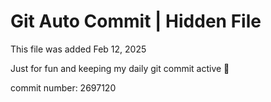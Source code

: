 # Git Auto Commit | Hidden File

This file was added Feb 12, 2025

Just for fun and keeping my daily git commit active 🤪

commit number: 2697120
